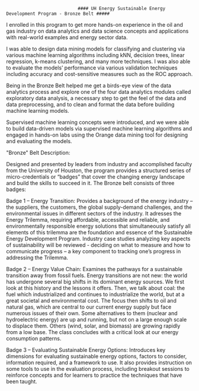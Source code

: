                                #### UH Energy Sustainable Energy Development Program - Bronze Belt #####

I enrolled in this program to get more hands-on experience in the oil and gas industry on data analytics and data science concepts and applications with real-world examples and energy sector data. 

I was able to design data mining models for classifying and clustering via various machine learning algorithms including kNN, decision trees, linear regression, k-means clustering, and many more techniques. I was also able to evaluate the models’ performance via various validation techniques including accuracy and cost-sensitive measures such as the ROC approach.

Being in the Bronze Belt helped me get a birds-eye view of the data analytics process and explore one of the four data analytics modules called exploratory data analysis, a necessary step to get the feel of the data and data preprocessing, and to clean and format the data before building machine learning models.

Supervised machine learning concepts were introduced, and we were able to build data-driven models via supervised machine learning algorithms and engaged in hands-on labs using the Orange data mining tool for designing and evaluating the models. 


"Bronze" Belt Description:

Designed and presented by leaders from industry and accomplished faculty from the University of Houston, the program provides a structured series of micro-credentials or “badges” that cover the changing energy landscape and build the skills to succeed in it. The Bronze belt consists of three badges:

Badge 1 – Energy Transition: Provides a background of the energy industry – the suppliers, the customers, the global supply-demand challenges, and the environmental issues in different sectors of the industry. It adresses the Energy Trilemma, requiring affordable, accessible and reliable, and environmentally responsible energy solutions that simultaneously satisfy all elements of this trilemma are the foundation and essence of the Sustainable Energy Development Program. Industry case studies analyzing key aspects of sustainability will be reviewed - deciding on what to measure and how to communicate progress – a key component to tracking one’s progress in addressing the Trilemma.
 
Badge 2 – Energy Value Chain: Examines the pathways for a sustainable transition away from fossil fuels. Energy transitions are not new: the world has undergone several big shifts in its dominant energy sources. We first look at this history and the lessons it offers. Then, we talk about coal: the fuel which industrialized and continues to industrialize the world, but at a great societal and environmental cost. The focus then shifts to oil and natural gas, which are central to our current energy supply but face numerous issues of their own. Some alternatives to them (nuclear and hydroelectric energy) are up and running, but not on a large enough scale to displace them. Others (wind, solar, and biomass) are growing rapidly from a low base. The class concludes with a critical look at our energy consumption patterns.
 
Badge 3 – Evaluating Sustainable Energy Options: Introduces key dimensions for evaluating sustainable energy options, factors to consider, information required, and a framework to use. It also provides instruction on some tools to use in the evaluation process, including breakout sessions to reinforce concepts and for learners to practice the techniques that have been taught.

